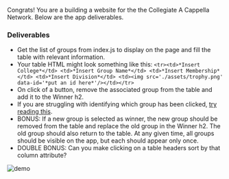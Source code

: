 Congrats! You are a building a website for the the Collegiate A Cappella Network. Below are the app deliverables.


### Deliverables

- Get the list of groups from index.js to display on the page and fill the table with relevant information.
- Your table HTML might look something like this: `<tr><td>*Insert College*</td> <td>*Insert Group Name*</td> <td>*Insert Membership*</td> <td>*Insert Division*</td> <td><img src='./assets/trophy.png' data-id='*put an id here*'/></td></tr>`
- On click of a button, remove the associated group from the table and add it to the Winner h2.
- If you are struggling with identifying which group has been clicked, [try reading this](https://developer.mozilla.org/en-US/docs/Learn/HTML/Howto/Use_data_attributes).
- BONUS: If a new group is selected as winner, the new group should be removed from the table and replace the old group in the Winner h2. The old group should also return to the table. At any given time, all groups should be visible on the app, but each should appear only once.
- DOUBLE BONUS: Can you make clicking on a table headers sort by that column attribute?

![demo](assets/app.gif)